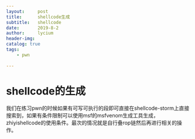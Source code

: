 ```yaml
---
layout:     post
title:      shellcode生成
subtitle:   shellcode
date:       2019-8-2
author:     lycium
header-img: 
catalog: true
tags:
    - pwn
    
---
```


# shellcode的生成
  我们在练习pwn的时候如果有可写可执行的段即可直接在shellcode-storm上直接搜索到，如果有条件限制可以使用msf的msfvenom生成工具生成，zhiyishellcode的使用条件。最次的情况就是自行叠rop链然后再进行相关的操作。
